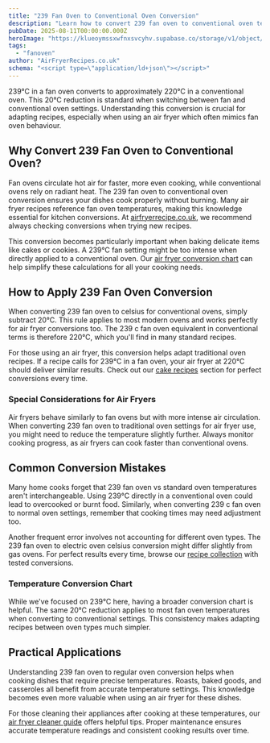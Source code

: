 ```yaml
---
title: "239 Fan Oven to Conventional Oven Conversion"
description: "Learn how to convert 239 fan oven to conventional oven temperatures easily with our simple guide. Perfect for air fryer recipes too!"
pubDate: 2025-08-11T00:00:00.000Z
heroImage: "https://klueoymssxwfnxsvcyhv.supabase.co/storage/v1/object/public/md/239-fan-oven-to-conventional-oven-conversion-bdbe6b6f.png"
tags:
  - "fanoven"
author: "AirFryerRecipes.co.uk"
schema: "<script type=\"application/ld+json\"></script>"
---
```


<p>239°C in a fan oven converts to approximately 220°C in a conventional oven. This 20°C reduction is standard when switching between fan and conventional oven settings. Understanding this conversion is crucial for adapting recipes, especially when using an air fryer which often mimics fan oven behaviour.</p>

<h2>Why Convert 239 Fan Oven to Conventional Oven?</h2>
<p>Fan ovens circulate hot air for faster, more even cooking, while conventional ovens rely on radiant heat. The 239 fan oven to conventional oven conversion ensures your dishes cook properly without burning. Many air fryer recipes reference fan oven temperatures, making this knowledge essential for kitchen conversions. At <a href=https://www.airfryerrecipe.co.uk>airfryerrecipe.co.uk</a>, we recommend always checking conversions when trying new recipes.</p>
<p>This conversion becomes particularly important when baking delicate items like cakes or cookies. A 239°C fan setting might be too intense when directly applied to a conventional oven. Our <a href=https://www.airfryerrecipe.co.uk/air-fryer-conversion-chart>air fryer conversion chart</a> can help simplify these calculations for all your cooking needs.</p>

<h2>How to Apply 239 Fan Oven Conversion</h2>
<p>When converting 239 fan oven to celsius for conventional ovens, simply subtract 20°C. This rule applies to most modern ovens and works perfectly for air fryer conversions too. The 239 c fan oven equivalent in conventional terms is therefore 220°C, which you'll find in many standard recipes.</p>
<p>For those using an air fryer, this conversion helps adapt traditional oven recipes. If a recipe calls for 239°C in a fan oven, your air fryer at 220°C should deliver similar results. Check out our <a href=https://www.airfryerrecipe.co.uk/recipe-category/cakes>cake recipes</a> section for perfect conversions every time.</p>

<h3>Special Considerations for Air Fryers</h3>
<p>Air fryers behave similarly to fan ovens but with more intense air circulation. When converting 239 fan oven to traditional oven settings for air fryer use, you might need to reduce the temperature slightly further. Always monitor cooking progress, as air fryers can cook faster than conventional ovens.</p>

<h2>Common Conversion Mistakes</h2>
<p>Many home cooks forget that 239 fan oven vs standard oven temperatures aren't interchangeable. Using 239°C directly in a conventional oven could lead to overcooked or burnt food. Similarly, when converting 239 c fan oven to normal oven settings, remember that cooking times may need adjustment too.</p>
<p>Another frequent error involves not accounting for different oven types. The 239 fan oven to electric oven celsius conversion might differ slightly from gas ovens. For perfect results every time, browse our <a href=https://www.airfryerrecipe.co.uk/recipes>recipe collection</a> with tested conversions.</p>

<h3>Temperature Conversion Chart</h3>
<p>While we've focused on 239°C here, having a broader conversion chart is helpful. The same 20°C reduction applies to most fan oven temperatures when converting to conventional settings. This consistency makes adapting recipes between oven types much simpler.</p>

<h2>Practical Applications</h2>
<p>Understanding 239 fan oven to regular oven conversion helps when cooking dishes that require precise temperatures. Roasts, baked goods, and casseroles all benefit from accurate temperature settings. This knowledge becomes even more valuable when using an air fryer for these dishes.</p>
<p>For those cleaning their appliances after cooking at these temperatures, our <a href=https://www.airfryerrecipe.co.uk/air-fryer-cleaner>air fryer cleaner guide</a> offers helpful tips. Proper maintenance ensures accurate temperature readings and consistent cooking results over time.</p>